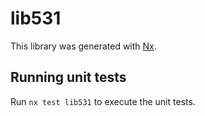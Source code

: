 # lib531

This library was generated with [Nx](https://nx.dev).

## Running unit tests

Run `nx test lib531` to execute the unit tests.
